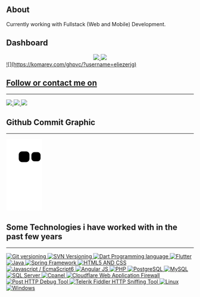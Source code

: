 ## About
Currently working with Fullstack (Web and Mobile) Development.


## Dashboard
<div align="center">
  <a href="https://github.com/eliezerjg">
  <img height="140em" src="https://github-readme-stats.vercel.app/api?username=eliezerjg&show_icons=true&theme=dracula&include_all_commits=true&count_private=true"/>
  <img height="140em" src="https://github-readme-stats.vercel.app/api/top-langs/?username=eliezerjg&layout=compact&langs_count=7&theme=dracula"/>
</div>
  ![](https://komarev.com/ghpvc/?username=eliezerjg)



  
## Follow or contact me on
 <hr/>
<div>  
   <a href="https://www.linkedin.com/in/eliezer-garcia-7a9729177" target="_blank">
     <img src="https://img.shields.io/badge/-LinkedIn-%230077B5?style=for-the-badge&logo=linkedin&logoColor=white" target="_blank"  height="36px" >
  </a> 
   
  
  <a href="mailto:jueliezermdp@gmail.com" target="_blank">
      <img src="https://freelogopng.com/images/all_img/1657906383gmail-icon-png.png"  height="36px"  target="_blank">
  </a> 
  
  <a href="https://api.whatsapp.com/send/?phone=5551993263563&text&type=phone_number&app_absent=0" target="_blank">
      <img src="https://logospng.org/download/whatsapp/logo-whatsapp-colorido-com-nome-1024.png"  height="36px"  target="_blank">
  </a> 
    
</div>


 ## Github Commit Graphic
  
  <hr/>
  
  ![Snake animation](https://github.com/eliezerjg/eliezerjg/blob/output/github-contribution-grid-snake.svg)

  
  
  ## Some Technologies i have worked with in the past few years
  
  <hr/>
 
<div >  

 
 <a href="https://git-scm.com/" target="_blank">
  <img src="https://fofxacademy.com/wp-content/uploads/2020/01/install-git-for-multiple-users.png" height="36px" target="_blank" alt="Git versioning">
</a>

<a href="https://subversion.apache.org/" target="_blank">
  <img src="https://upload.wikimedia.org/wikipedia/commons/thumb/3/30/Subversion_logo.svg/1200px-Subversion_logo.svg.png" height="36px" target="_blank" alt="SVN Versioning">
</a>

<a href="https://dart.dev/" target="_blank">
  <img src="https://image.pngaaa.com/400/23400-middle.png" height="36px" target="_blank" alt="Dart Programming language">
</a>

<a href="https://flutter.dev/" target="_blank">
  <img src="https://storage.googleapis.com/cms-storage-bucket/683514c5660dbe52f5ba.png" height="36px" target="_blank" alt="Flutter">
</a>

<a href="https://www.java.com/" target="_blank">
  <img src="https://w7.pngwing.com/pngs/811/186/png-transparent-java-programming-programming-language-computer-programming-others-miscellaneous-text-logo.png" height="36px" target="_blank" alt="Java">
</a>

<a href="https://spring.io/" target="_blank">
  <img src="https://upload.wikimedia.org/wikipedia/commons/thumb/4/44/Spring_Framework_Logo_2018.svg/1280px-Spring_Framework_Logo_2018.svg.png" height="36px" target="_blank" alt="Spring Framework">
</a>

<a href="https://www.w3.org/standards/webdesign/htmlcss.html" target="_blank">
  <img src="https://upload.wikimedia.org/wikipedia/commons/thumb/1/10/CSS3_and_HTML5_logos_and_wordmarks.svg/791px-CSS3_and_HTML5_logos_and_wordmarks.svg.png" height="36px" target="_blank" alt="HTML5 AND CSS">
</a>

<a href="https://developer.mozilla.org/en-US/docs/Web/JavaScript" target="_blank">
  <img src="https://www.ais.com/wp-content/uploads/2014/12/javascipt.png" height="36px" target="_blank" alt="Javascript / EcmaScript6">
</a>

<a href="https://angular.io/" target="_blank">
  <img src="https://w7.pngwing.com/pngs/16/157/png-transparent-angularjs-spring-framework-web-application-others-angle-rectangle-logo.png" height="36px" target="_blank" alt="Angular JS">
</a>
  
<a href="https://php.net/" target="_blank">
  <img src="https://www.pngarts.com/files/6/PHP-Elephant-Logo-PNG-Photo.png" height="36px" target="_blank" alt="PHP">
</a>

<a href="https://www.postgresql.org/" target="_blank">
  <img src="https://e7.pngegg.com/pngimages/569/275/png-clipart-postgresql-relational-database-management-system-sqlite-bitcoin-miscellaneous-text.png" height="36px" target="_blank" alt="PostgreSQL">
</a>

<a href="https://www.mysql.com/" target="_blank">
  <img src="https://e7.pngegg.com/pngimages/747/798/png-clipart-mysql-mysql.png" height="36px" target="_blank" alt="MySQL">
</a>

<a href="https://www.microsoft.com/en-us/sql-server" target="_blank">
  <img src="https://www.dbacorp.com.br/wp-content/uploads/2017/07/microsoft-sql-server-logo.png" height="36px" target="_blank" alt="SQL Server">
</a>

<a href="https://cpanel.net/" target="_blank">
  <img src="https://www.pngall.com/wp-content/uploads/11/CPanel-PNG-Pic.png" height="36px" target="_blank" alt="Cpanel">
</a>

<a href="https://www.cloudflare.com/" target="_blank">
  <img src="https://www.gocache.com.br/wp-content/uploads/2020/10/cloudflare-como-funciona-1280x720.jpg" height="36px" target="_blank" alt="Cloudflare Web Application Firewall">
</a>

<a href="https://www.postman.com/" target="_blank">
  <img src="https://www.vhv.rs/dpng/d/499-4996069_postman-logo-circle-hd-png-download.png" height="36px" target="_blank" alt="Post HTTP Debug Tool">
</a>

<a href="https://www.telerik.com/fiddler" target="_blank">
  <img src="https://feedback.telerik.com/content/images/logo.png" height="36px" target="_blank" alt="Telerik Fiddler HTTP Sniffing Tool">
</a>
  
<a href="https://linux.org" target="_blank">
  <img src="https://cdn.freebiesupply.com/images/thumbs/2x/linux-logo.png" height="36px" target="_blank" alt="Linux">
</a>
  
<a href="https://www.microsoft.com/pt-br/windows/" target="_blank">
  <img src="https://img.freepik.com/icones-gratis/microsoft_318-566086.jpg" height="36px" target="_blank" alt="Windows">
</a>

 
   

    
</div>

